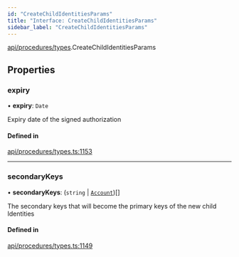 ```yaml
---
id: "CreateChildIdentitiesParams"
title: "Interface: CreateChildIdentitiesParams"
sidebar_label: "CreateChildIdentitiesParams"
---
```


[api/procedures/types](../../../../../modules/API/Procedures/Types/Types.md).CreateChildIdentitiesParams

## Properties

### expiry

• **expiry**: `Date`

Expiry date of the signed authorization

#### Defined in

[api/procedures/types.ts:1153](https://github.com/PolymeshAssociation/polymesh-sdk/blob/daafaa68f/src/api/procedures/types.ts#L1153)

___

### secondaryKeys

• **secondaryKeys**: (`string` \| [`Account`](../../../../../classes/API/Entities/Account/Account.md))[]

The secondary keys that will become the primary keys of the new child Identities

#### Defined in

[api/procedures/types.ts:1149](https://github.com/PolymeshAssociation/polymesh-sdk/blob/daafaa68f/src/api/procedures/types.ts#L1149)
